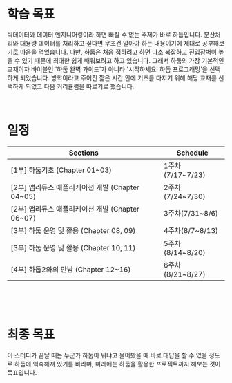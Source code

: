 # 학습 목표

빅데이터와 데이터 엔지니어링이라 하면 빠질 수 없는 주제가 바로 하둡입니다. 분산처리와 대용량 데이터를 처리하고 싶다면 무조건 알아야 하는 내용이기에 제대로 공부해보기로 마음을 먹었습니다. 다만, 하둡은 처음 접하려고 하면 다소 복잡하고 진입장벽이 높을 수 있기 때문에 최대한 쉽게 배워보려고 하고 있습니다. 그래서 하둡의 가장 기본적인 교재이자 바이블인 '하둡 완벽 가이드'가 아니라 '시작하세요! 하둡 프로그래밍'을 선택하게 되었습니다. 방학이라고 주어진 짧은 시간 안에 기초를 다지기 위해 해당 교재를 선택하게 되었고 다음 커리큘럼을 따르기로 했습니다.

​
# 일정
|Sections | Schedule |
|---------|----------|
|[1부] 하둡기초 (Chapter 01~03) | 1주차(7/17~7/23) |
|[2부] 맵리듀스 애플리케이션 개발 (Chapter 04~05) | 2주차(7/24~7/30) |
|[2부] 맵리듀스 애플리케이션 개발 (Chapter 06~07) | 3주차(7/31~8/6) |
|[3부] 하둡 운영 및 활용 (Chapter 08, 09) | 4주차(8/7~8/13) |
|[3부] 하둡 운영 및 활용 (Chapter 10, 11) | 5주차(8/14~8/20) |
|[4부] 하둡2와의 만남 (Chapter 12~16) | 6주차(8/21~8/27) |
​

​
# 최종 목표
이 스터디가 끝날 때는 누군가 하둡이 뭐냐고 물어봤을 때 바로 대답을 할 수 있을 정도로 하둡에 익숙해져 있기를 바라며, 미래에는 하둡을 활용한 프로젝트까지 해보는 것이 목표입니다.

​
